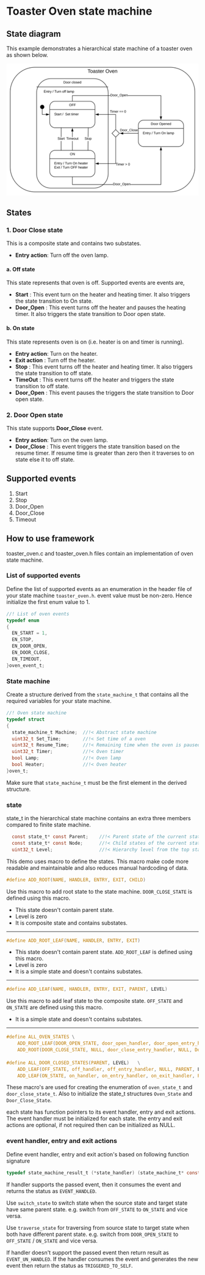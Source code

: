 Toaster Oven state machine
==========================

## State diagram
This example demonstrates a hierarchical state machine of a toaster oven as shown below.

![Toaster oven: Hierarchical state machine](docs/Toaster_oven.svg)

## States
### 1. Door Close state
This is a composite state and contains two substates.
- **Entry action**: Turn off the oven lamp.

#### a. Off state
This state represents that oven is off. Supported events are events are,
- **Start**     : This event turn on the heater and heating timer.
                  It also triggers the state transition to On state.
- **Door_Open** : This event turns off the heater and pauses the heating timer.
                  It also triggers the state transition to Door open state.

#### b. On state
This state represents oven is on (i.e. heater is on and timer is running).
- **Entry action**: Turn on the heater.
- **Exit action** : Turn off the heater.
- **Stop**        : This event turns off the heater and heating timer.
                    It also triggers the state transition to off state.
- **TimeOut**     : This event turns off the heater and triggers the state transition to off state.
- **Door_Open**   : This event pauses the triggers the state transition to Door open state.

### 2. Door Open state
This state supports **Door_Close** event.
- **Entry action**: Turn on the oven lamp.
- **Door_Close**  : This event triggers the state transition based on the resume timer.
                   If resume time is greater than zero then it traverses to on state else it to off state.

## Supported events
1. Start
2. Stop
3. Door_Open
4. Door_Close
5. Timeout

## How to use framework

toaster_oven.c and toaster_oven.h files contain an implementation of oven state machine.

### List of supported events

Define the list of supported events as an enumeration in the header file of your state machine `toaster_oven.h`.
event value must be non-zero. Hence initialize the first enum value to 1.
```C
//! List of oven events
typedef enum
{
  EN_START = 1,
  EN_STOP,
  EN_DOOR_OPEN,
  EN_DOOR_CLOSE,
  EN_TIMEOUT,
}oven_event_t;
```

### State machine

Create a structure derived from the `state_machine_t` that contains all the required variables for your state machine.

```C
//! Oven state machine
typedef struct
{
  state_machine_t Machine;  //!< Abstract state machine
  uint32_t Set_Time;        //!< Set time of a oven
  uint32_t Resume_Time;     //!< Remaining time when the oven is paused
  uint32_t Timer;           //!< Oven timer
  bool Lamp;                //!< Oven lamp
  bool Heater;              //!< Oven heater
}oven_t;
```
Make sure that `state_machine_t` must be the first element in the derived structure.

### state

state_t in the hierarchical state machine contains an extra three members compared to finite state machine.
```C
  const state_t* const Parent;    //!< Parent state of the current state.
  const state_t* const Node;      //!< Child states of the current state.
  uint32_t Level;                 //!< Hierarchy level from the top state.
```

This demo uses macro to define the states. This macro make code more readable and maintainable
and also reduces manual hardcoding of data.

```C
#define ADD_ROOT(NAME, HANDLER, ENTRY, EXIT, CHILD)
```
Use this macro to add root state to the state machine. `DOOR_CLOSE_STATE` is defined using this macro.
  - This state doesn't contain parent state.
  - Level is zero
  - It is composite state and contains substates.
---

```C
#define ADD_ROOT_LEAF(NAME, HANDLER, ENTRY, EXIT)
```
  - This state doesn't contain parent state. `ADD_ROOT_LEAF` is defined using this macro.
  - Level is zero
  - It is a simple state and doesn't contains substates.
---

```C
#define ADD_LEAF(NAME, HANDLER, ENTRY, EXIT, PARENT, LEVEL)
```
Use this macro to add leaf state to the composite state. `OFF_STATE` and `ON_STATE` are defined using this macro.
  - It is a simple state and doesn't contains substates.
---

```C
#define ALL_OVEN_STATES	\
	ADD_ROOT_LEAF(DOOR_OPEN_STATE, door_open_handler, door_open_entry_handler, NULL)	\
	ADD_ROOT(DOOR_CLOSE_STATE, NULL, door_close_entry_handler, NULL, Door_Close_State) \

#define ALL_DOOR_CLOSED_STATES(PARENT, LEVEL)	\
	ADD_LEAF(OFF_STATE, off_handler, off_entry_handler, NULL, PARENT, LEVEL)	\
	ADD_LEAF(ON_STATE, on_handler, on_entry_handler, on_exit_handler, PARENT, LEVEL)
```

These macro's are used for creating the enumeration of `oven_state_t` and `door_close_state_t`.
Also to initialize the state_t structures `Oven_State` and `Door_Close_State`.

each state has function pointers to its event handler, entry and exit actions.
The event handler must be initialized for each state.
the entry and exit actions are optional, if not required then can be initialized as NULL.

### event handler, entry and exit actions

Define event handler, entry and exit action's based on following function signature
```C
typedef state_machine_result_t (*state_handler) (state_machine_t* const state);
```

If handler supports the passed event, then it consumes the event and returns the status as `EVENT_HANDLED`.

Use `switch_state` to switch state when the source state and target state have same parent state.
e.g. switch from `OFF_STATE` to `ON_STATE` and vice versa.

Use `traverse_state` for traversing from source state to target state when both have different parent state.
e.g. switch from `DOOR_OPEN_STATE` to `OFF_STATE` / `ON_STATE` and vice versa.

If handler doesn't support the passed event then return result as `EVENT_UN_HANDLED`.
If the handler consumes the event and generates the new event then return the status as `TRIGGERED_TO_SELF`.

